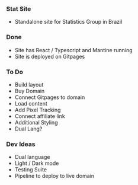 ### Stat Site

- Standalone site for Statistics Group in Brazil

### Done

- Site has React / Typescript and Mantine running
- Site is deployed on Gitpages

### To Do

- Build layout
- Buy Domain
- Connect Gitpages to domain
- Load content
- Add Pixel Tracking
- Connect affiliate link
- Additional Styling
- Dual Lang?

### Dev Ideas

- Dual language
- Light / Dark mode
- Testing Suite
- Pipeline to deploy to live domain
